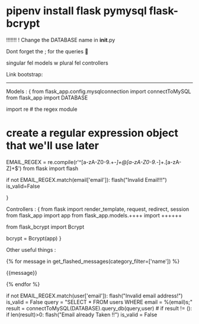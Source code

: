 

# pipenv install flask pymysql flask-bcrypt


!!!!!!! ! Change the DATABASE name in  __init__.py

Dont forget the ; for the queries 🙂

singular fel models w plural fel controllers


Link bootstrap:

<link href="https://cdn.jsdelivr.net/npm/bootstrap@5.3.1/dist/css/bootstrap.min.css" rel="stylesheet" integrity="sha384-4bw+/aepP/YC94hEpVNVgiZdgIC5+VKNBQNGCHeKRQN+PtmoHDEXuppvnDJzQIu9" crossorigin="anonymous">

**********
Models : {
from flask_app.config.mysqlconnection import connectToMySQL
from flask_app import DATABASE

import re	# the regex module
# create a regular expression object that we'll use later   
EMAIL_REGEX = re.compile(r'^[a-zA-Z0-9.+_-]+@[a-zA-Z0-9._-]+\.[a-zA-Z]+$')
from flask import flash


if not EMAIL_REGEX.match(email['email']):
            flash("Invalid Email!!!")
            is_valid=False


}

Controllers : {
from flask import render_template, request, redirect, session
from flask_app import app
from flask_app.models.++++ import ++++++

from flask_bcrypt import Bcrypt

bcrypt = Bcrypt(app)
}


Other useful things : 

{% for message in get_flashed_messages(category_filter=['name']) %}
    <p class="text-danger">{{message}}</p>               <!-- display each message in a paragraph tag -->
{% endfor %}

if not EMAIL_REGEX.match(user['email']): 
            flash("Invalid email address!")
            is_valid = False
        query = "SELECT * FROM users WHERE email = %(email)s;"
        result = connectToMySQL(DATABASE).query_db(query,user)
        # if result != ():
        if len(result)>0:
            flash("Email already Taken !!")
            is_valid = False